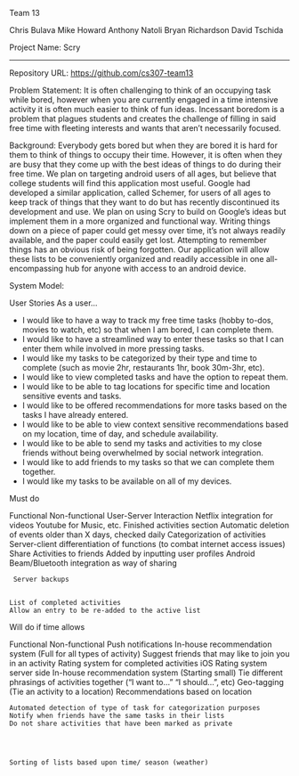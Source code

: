Team 13


Chris Bulava
Mike Howard
Anthony Natoli
Bryan Richardson
David Tschida


Project Name: Scry


________________


Repository URL: https://github.com/cs307-team13


Problem Statement:
It is often challenging to think of an occupying task while bored, however when you are currently engaged in a time intensive activity it is often much easier to think of fun ideas.  Incessant boredom is a problem that plagues students and creates the challenge of filling in said free time with fleeting interests and wants that aren’t necessarily focused.


Background:
Everybody gets bored but when they are bored it is hard for them to think of things to occupy their time. However, it is often when they are busy that they come up with the best ideas of things to do during their free time.  We plan on targeting android users of all ages, but believe that college students will find this application most useful.  Google had developed a similar application, called Schemer, for users of all ages to keep track of things that they want to do but has recently discontinued its development and use. We plan on using Scry to build on Google’s ideas but implement them in a more organized and functional way.  Writing things down on a piece of paper could get messy over time, it’s not always readily available, and the paper could easily get lost.  Attempting to remember things has an obvious risk of being forgotten. Our application will allow these lists to be conveniently organized and readily accessible in one all-encompassing hub for anyone with access to an android device.


System Model:





User Stories
As a user…
* I would like to have a way to track my free time tasks (hobby to-dos, movies to watch, etc) so that when I am bored, I can complete them. 
* I would like to have a streamlined way to enter these tasks so that I can enter them while involved in more pressing tasks.
* I would like my tasks to be categorized by their type and time to complete (such as movie 2hr, restaurants 1hr, book 30m-3hr, etc).
* I would like to view completed tasks and have the option to repeat them.
* I would like to be able to tag locations for specific time and location sensitive events and tasks.
* I would like to be offered recommendations for more tasks based on the tasks I have already entered.
* I would like to be able to view context sensitive recommendations based on my location, time of day, and schedule availability.
* I would like to be able to send my tasks and activities to my close friends without being overwhelmed by social network integration.
* I would like to add friends to my tasks so that we can complete them together.
* I would like my tasks to be available on all of my devices.




Must do
	

Functional
	Non-functional
	User-Server Interaction
	Netflix integration for videos
Youtube for Music, etc.
	Finished activities section
	Automatic deletion of events older than X days, checked daily
	Categorization of activities
	Server-client differentiation of functions (to combat internet access issues)
	Share Activities to friends
	Added by inputting user profiles
	Android Beam/Bluetooth integration as way of sharing
	

	 Server backups
	

	List of completed activities
	Allow an entry to be re-added to the active list
	





Will do if time allows
	

Functional
	Non-functional
	Push notifications
	In-house recommendation system (Full for all types of activity)
	Suggest friends that may like to join you in an activity
	Rating system for completed activities
	iOS 
	Rating system server side
	In-house recommendation system (Starting small)
	Tie different phrasings of activities together (“I want to…” “I should…”, etc)
	Geo-tagging (Tie an activity to a location)
	Recommendations based on location
	

	Automated detection of type of task for categorization purposes
	Notify when friends have the same tasks in their lists
	Do not share activities that have been marked as private


	

	Sorting of lists based upon time/ season (weather)
